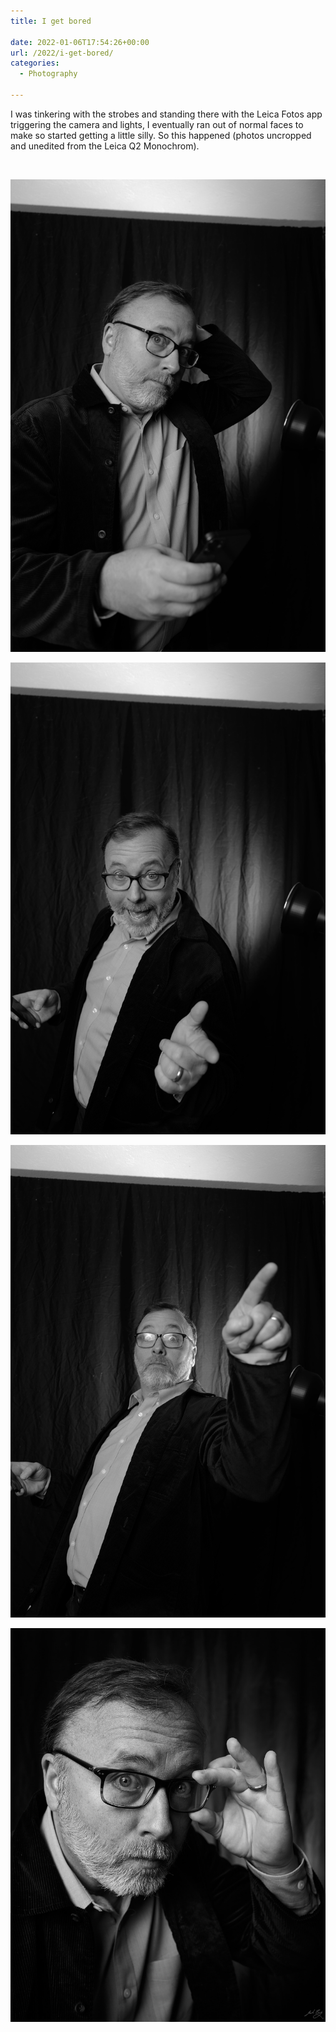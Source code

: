 ```yaml
---
title: I get bored

date: 2022-01-06T17:54:26+00:00
url: /2022/i-get-bored/
categories:
  - Photography

---
```

I was tinkering with the strobes and standing there with the Leica Fotos app triggering the camera and lights, I eventually ran out of normal faces to make so started getting a little silly. So this happened (photos uncropped and unedited from the Leica Q2 Monochrom).

<br clear="both" /> 


![](20220105-Q1000064.jpg)

![](20220105-Q1000068.jpg)

![](20220105-Q1000069.jpg)

![](20220105-Q1000077.jpg)